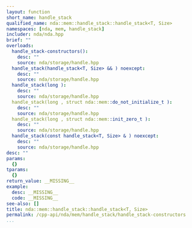 ```yaml
---
layout: function
short_name: handle_stack
qualified_name: nda::mem::handle_stack::handle_stack<T, Size>
namespaces: [nda, mem, handle_stack]
includer: nda/nda.hpp
brief: ""
overloads:
  handle_stack-constructors():
    desc: ""
    source: nda/storage/handle.hpp
  handle_stack(handle_stack<T, Size> && ) noexcept:
    desc: ""
    source: nda/storage/handle.hpp
  handle_stack(long ):
    desc: ""
    source: nda/storage/handle.hpp
  handle_stack(long , struct nda::mem::do_not_initialize_t ):
    desc: ""
    source: nda/storage/handle.hpp
  handle_stack(long , struct nda::mem::init_zero_t ):
    desc: ""
    source: nda/storage/handle.hpp
  handle_stack(const handle_stack<T, Size> & ) noexcept:
    desc: ""
    source: nda/storage/handle.hpp
desc: ""
params:
  {}
tparams:
  {}
return_value: __MISSING__
example:
  desc: __MISSING__
  code: __MISSING__
see-also: []
title: nda::mem::handle_stack::handle_stack<T, Size>
permalink: /cpp-api/nda/mem/handle_stack/handle_stack-constructors
...
```


